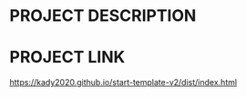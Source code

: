 # PROJECT DESCRIPTION
<!-- [![Header](https://github.com/Kady2020/alex-smith/blob/main/src/img/cover-page.jpg)](https://kady2020.github.io/alex-smith/dist/index.html) -->
# PROJECT LINK
https://kady2020.github.io/start-template-v2/dist/index.html

